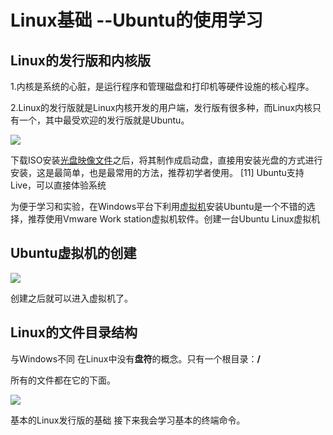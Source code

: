 # Linux基础 --Ubuntu的使用学习

## Linux的发行版和内核版

1.内核是系统的心脏，是运行程序和管理磁盘和打印机等硬件设施的核心程序。

2.Linux的发行版就是Linux内核开发的用户端，发行版有很多种，而Linux内核只有一个，其中最受欢迎的发行版就是Ubuntu。

![](../TASK/Linux学习/2022-01-05_190738.png)

下载ISO安装[光盘映像文件](https://baike.baidu.com/item/光盘映像文件/9207188)之后，将其制作成启动盘，直接用安装光盘的方式进行安装，这是最简单，也是最常用的方法，推荐初学者使用。 [11] Ubuntu支持Live，可以直接体验系统

为便于学习和实验，在Windows平台下利用[虚拟机](https://baike.baidu.com/item/虚拟机/104440)安装Ubuntu是一个不错的选择，推荐使用Vmware Work station虚拟机软件。创建一台Ubuntu Linux虚拟机

## Ubuntu虚拟机的创建

![](D:\TASKS\Linux学习\2022-01-05_191027.png)

创建之后就可以进入虚拟机了。

## Linux的文件目录结构

与Windows不同 在Linux中没有**盘符**的概念。只有一个根目录：**/**  

所有的文件都在它的下面。

![](D:\TASKS\Linux学习\2022-01-05_191454.png)

基本的Linux发行版的基础 接下来我会学习基本的终端命令。
